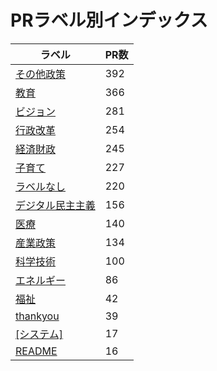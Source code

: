 # PRラベル別インデックス

| ラベル | PR数 |
|--------|------|
| [その他政策](label_その他政策.md) | 392 |
| [教育](label_教育.md) | 366 |
| [ビジョン](label_ビジョン.md) | 281 |
| [行政改革](label_行政改革.md) | 254 |
| [経済財政](label_経済財政.md) | 245 |
| [子育て](label_子育て.md) | 227 |
| [ラベルなし](label_ラベルなし.md) | 220 |
| [デジタル民主主義](label_デジタル民主主義.md) | 156 |
| [医療](label_医療.md) | 140 |
| [産業政策](label_産業政策.md) | 134 |
| [科学技術](label_科学技術.md) | 100 |
| [エネルギー](label_エネルギー.md) | 86 |
| [福祉](label_福祉.md) | 42 |
| [thankyou](label_thankyou.md) | 39 |
| [[システム]](label_[システム].md) | 17 |
| [README](label_README.md) | 16 |
